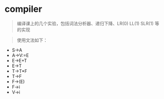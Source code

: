 # compiler

>  编译课上的几个实验，包括词法分析器、递归下降、LR(0) LL(1) SLR(1) 等的实现

>  使用文法如下：
+ S→A
+ A→V:=E
+ E→E+T
+ E→T
+ T→T*F
+ T→F
+ F→(E)
+ F→i
+ V→i

